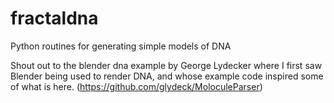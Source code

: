 # fractaldna
Python routines for generating simple models of DNA

Shout out to the blender dna example by George Lydecker where
I first saw Blender being used to render DNA, and whose example code
inspired some of what is here. (https://github.com/glydeck/MoloculeParser)
